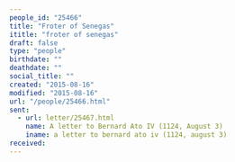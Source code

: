 ```yaml
---
people_id: "25466"
title: "Froter of Senegas"
ititle: "froter of senegas"
draft: false
type: "people"
birthdate: ""
deathdate: ""
social_title: ""
created: "2015-08-16"
modified: "2015-08-16"
url: "/people/25466.html"
sent:
  - url: letter/25467.html
    name: A letter to Bernard Ato IV (1124, August 3)
    iname: a letter to bernard ato iv (1124, august 3)
received:
---
```

